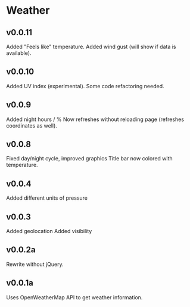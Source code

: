 # Weather

## v0.0.11
Added "Feels like" temperature.
Added wind gust (will show if data is available).

## v0.0.10
Added UV index (experimental).
Some code refactoring needed.

## v0.0.9
Added night hours / %
Now refreshes without reloading page (refreshes coordinates as well).

## v0.0.8
Fixed day/night cycle, improved graphics
Title bar now colored with temperature.

## v0.0.4
Added different units of pressure

## v0.0.3
Added geolocation
Added visibility

## v0.0.2a
Rewrite without jQuery.

## v0.0.1a
Uses OpenWeatherMap API to get weather information.